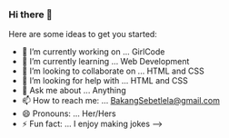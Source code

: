 ### Hi there 👋


Here are some ideas to get you started:

- 🔭 I’m currently working on ... GirlCode
- 🌱 I’m currently learning ... Web Development
- 👯 I’m looking to collaborate on ... HTML and CSS
- 🤔 I’m looking for help with ... HTML and CSS
- 💬 Ask me about ... Anything
- 📫 How to reach me: ... BakangSebetlela@gmail.com
- 😄 Pronouns: ... Her/Hers
- ⚡ Fun fact: ... I enjoy making jokes
-->
